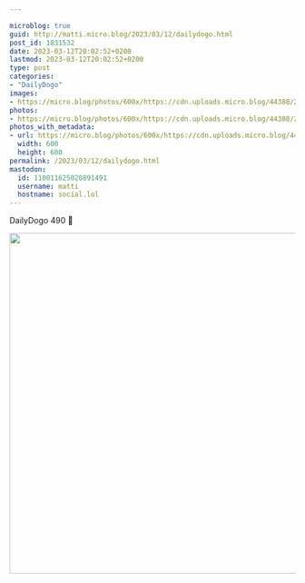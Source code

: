 ```yaml
---

microblog: true
guid: http://matti.micro.blog/2023/03/12/dailydogo.html
post_id: 1831532
date: 2023-03-12T20:02:52+0200
lastmod: 2023-03-12T20:02:52+0200
type: post
categories:
- "DailyDogo"
images:
- https://micro.blog/photos/600x/https://cdn.uploads.micro.blog/44388/2023/99f7753fba.jpg
photos:
- https://micro.blog/photos/600x/https://cdn.uploads.micro.blog/44388/2023/99f7753fba.jpg
photos_with_metadata:
- url: https://micro.blog/photos/600x/https://cdn.uploads.micro.blog/44388/2023/99f7753fba.jpg
  width: 600
  height: 600
permalink: /2023/03/12/dailydogo.html
mastodon:
  id: 110011625020891491
  username: matti
  hostname: social.lol
---
```

DailyDogo 490 🐶

<img src="https://micro.blog/photos/600x/https://blog.martin-haehnel.de/uploads/2023/99f7753fba.jpg" width="600" height="600" alt="" />
